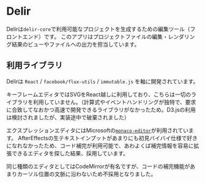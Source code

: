 # Delir
Delirは`delir-core`で利用可能なプロジェクトを生成するための編集ツール（フロントエンド）です。
このアプリはプロジェクトファイルの編集・レンダリング結果のビューやファイルへの出力を担当しています。

## 利用ライブラリ
Delirは `React` / `facebook/flux-utils` / `immutable.js` を軸に開発されています。

キーフレームエディタではSVGをReact越しに利用しており、こちらは一切のライブラリを利用していません。（計算式やイベントハンドリングが独特で、要求に合致してなおかつ高速で開発できるライブラリがなかったため。D3.jsの利用は検討されましたが、実装途中で破棄されました）

エクスプレッションエディタにはMicrosoftの[`monaco-editor`](microsoft.github.io/monaco-editor/index.html)が利用されています。
AfterEffectsの生テキストインプットがあまりにも初見バイバイ仕様で好きになれなかったため、コード補完が利用可能で、あわよくば補完情報を容易に拡張できるエディタを探した結果、採用しています。

同じ種類のエディタとしてはCodeMirrorが有名ですが、コードの補完機能があまりカーソル位置の文脈に沿わないため不採用となりました。

